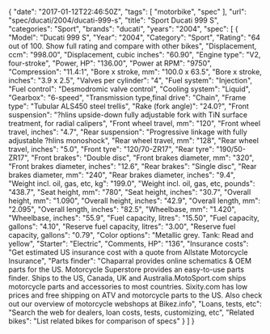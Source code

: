 {
    "date": "2017-01-12T22:46:50Z",
    "tags": [
        "motorbike",
        "spec"
    ],
    "url": "spec\/ducati\/2004\/ducati-999-s",
    "title": "Sport Ducati 999 S",
    "categories": "Sport",
    "brands": "ducati",
    "years": "2004",
    "spec": [
        {
            "Model": "Ducati 999 S",
            "Year": "2004",
            "Category": "Sport",
            "Rating": "64 out of 100. Show full rating and compare with other bikes",
            "Displacement, ccm": "998.00",
            "Displacement, cubic inches": "60.90",
            "Engine type": "V2, four-stroke",
            "Power, HP": "136.00",
            "Power at RPM": "9750",
            "Compression": "11.4:1",
            "Bore x stroke, mm": "100.0 x 63.5",
            "Bore x stroke, inches": "3.9 x 2.5",
            "Valves per cylinder": "4",
            "Fuel system": "Injection",
            "Fuel control": "Desmodromic valve control",
            "Cooling system": "Liquid",
            "Gearbox": "6-speed",
            "Transmission type,final drive": "Chain",
            "Frame type": "Tubular ALS450 steel trellis",
            "Rake (fork angle)": "24.0?",
            "Front suspension": "?hlins upside-down fully adjustable fork with TiN surface treatment, for radial calipers",
            "Front wheel travel, mm": "120",
            "Front wheel travel, inches": "4.7",
            "Rear suspension": "Progressive linkage with fully adjustable ?hlins monoshock",
            "Rear wheel travel, mm": "128",
            "Rear wheel travel, inches": "5.0",
            "Front tyre": "120\/70-ZR17",
            "Rear tyre": "190\/50-ZR17",
            "Front brakes": "Double disc",
            "Front brakes diameter, mm": "320",
            "Front brakes diameter, inches": "12.6",
            "Rear brakes": "Single disc",
            "Rear brakes diameter, mm": "240",
            "Rear brakes diameter, inches": "9.4",
            "Weight incl. oil, gas, etc, kg": "199.0",
            "Weight incl. oil, gas, etc, pounds": "438.7",
            "Seat height, mm": "780",
            "Seat height, inches": "30.7",
            "Overall height, mm": "1.090",
            "Overall height, inches": "42.9",
            "Overall length, mm": "2.095",
            "Overall length, inches": "82.5",
            "Wheelbase, mm": "1.420",
            "Wheelbase, inches": "55.9",
            "Fuel capacity, litres": "15.50",
            "Fuel capacity, gallons": "4.10",
            "Reserve fuel capacity, litres": "3.00",
            "Reserve fuel capacity, gallons": "0.79",
            "Color options": "Metallic grey. Tank: Read and yellow",
            "Starter": "Electric",
            "Comments, HP": "136",
            "Insurance costs": "Get estimated US insurance cost with a quote from Allstate Motorcycle Insurance",
            "Parts finder": "Chaparral provides online schematics & OEM parts for the US.   Motorcycle Superstore provides an easy-to-use parts finder. Ships to the US, Canada, UK and Australia.MotoSport.com ships motorcycle parts and accessories to most countries.    Sixity.com has low prices and free shipping on ATV and motorcycle parts to the US. Also check out our overview of motorcycle webshops at Bikez.info",
            "Loans, tests, etc": "Search the web for dealers, loan costs, tests, customizing, etc",
            "Related bikes": "List related bikes for comparison of specs"
        }
    ]
}